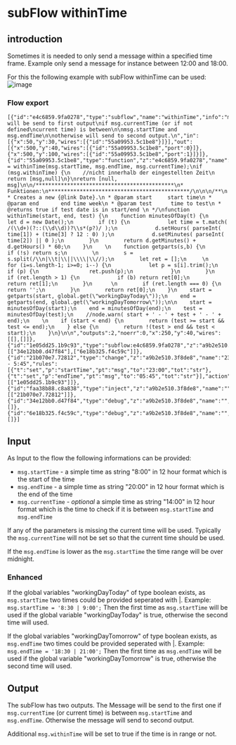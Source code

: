# subFlow withinTime
## introduction
Sometimes it is needed to only send a message within a specified time frame. Example only send a message for instance between 12:00 and 18:00.

For this the following example with subFlow withinTime can be used:
![image](https://user-images.githubusercontent.com/12692680/40841302-4740b53c-65aa-11e8-83b7-7dc4e7e1cb03.png)

### Flow export
```
[{"id":"e4c6859.9fa0278","type":"subflow","name":"withinTime","info":"message will be send to first output\nif msg.currentTime (or if not defined\ncurrent time) is between\n\nmsg.startTime and msg.endTime\n\notherwise will send to second output.\n","in":[{"x":50,"y":30,"wires":[{"id":"55a09953.5c1be8"}]}],"out":[{"x":500,"y":40,"wires":[{"id":"55a09953.5c1be8","port":0}]},{"x":500,"y":100,"wires":[{"id":"55a09953.5c1be8","port":1}]}]},{"id":"55a09953.5c1be8","type":"function","z":"e4c6859.9fa0278","name":"ctrl","func":"\nmsg.withinTime = withinTime(msg.startTime, msg.endTime, msg.currentTime);\nif (msg.withinTime) {\n    //nicht innerhalb der eingestellten Zeit\n    return [msg,null]\n}\nreturn [null, msg]\n\n/********************************************\n* Funktionen:\n*********************************************/\n\n\n/**\n * Creates a new {@link Date}.\n * @param start     start time\n * @param end       end time week\n * @param test      time to test\n * @returns true if test date is in start/end \n */\nfunction withinTime(start, end, test) {\n    function minutesOfDay(t) {\n        let d = new Date();\n        if (t) {\n            let time = t.match( /(\\d+)(?::(\\d\\d))?\\s*(p?)/ );\n            d.setHours( parseInt( time[1]) + (time[3] ? 12 : 0) );\n            d.setMinutes( parseInt( time[2]) || 0 );\n        }\n        return d.getMinutes() + d.getHours() * 60;\n    }\n    \n    function getparts(s,b) {\n        if (!s) return s;\n        \n        s = s.split(/\\n|\\t|\\||\\\\|\\//);\n        let ret = [];\n     \n        for (i=s.length-1; i>=0; i--) {\n            let p = s[i].trim();\n            if (p) {\n                ret.push(p);\n            }\n        }\n        if (ret.length > 1) {\n            if (b) return ret[0];\n            return ret[1];\n        }\n      \n        if (ret.length === 0) {\n            return '';\n        }\n        return ret[0];\n    }\n    start = getparts(start, global.get(\"workingDayToday\"));\n    end = getparts(end, global.get(\"workingDayTomorrow\"));\n\n    start = minutesOfDay(start);\n    end = minutesOfDay(end);\n    test = minutesOfDay(test);\n    //node.warn( start + ' - ' + test + ' - ' + end);\n    \n    if (start < end) {\n        return (test >= start && test <= end);\n    } else {\n        return !(test > end && test < start);\n    }\n}\n\n","outputs":2,"noerr":0,"x":250,"y":40,"wires":[[],[]]},{"id":"1e05dd25.1b9c93","type":"subflow:e4c6859.9fa0278","z":"a9b2e510.3f8de8","name":"","x":530,"y":1740,"wires":[["34e12bb0.d47f84"],["6e18b325.f4c59c"]]},{"id":"21b070e7.72812","type":"change","z":"a9b2e510.3f8de8","name":"23:00 - 5:45","rules":[{"t":"set","p":"startTime","pt":"msg","to":"23:00","tot":"str"},{"t":"set","p":"endTime","pt":"msg","to":"05:45","tot":"str"}],"action":"","property":"","from":"","to":"","reg":false,"x":350,"y":1740,"wires":[["1e05dd25.1b9c93"]]},{"id":"faa38b88.c8a838","type":"inject","z":"a9b2e510.3f8de8","name":"","topic":"","payload":"","payloadType":"date","repeat":"","crontab":"","once":false,"onceDelay":0.1,"x":180,"y":1740,"wires":[["21b070e7.72812"]]},{"id":"34e12bb0.d47f84","type":"debug","z":"a9b2e510.3f8de8","name":"","active":true,"tosidebar":true,"console":false,"tostatus":false,"complete":"true","x":710,"y":1740,"wires":[]},{"id":"6e18b325.f4c59c","type":"debug","z":"a9b2e510.3f8de8","name":"","active":true,"tosidebar":true,"console":false,"tostatus":false,"complete":"true","x":710,"y":1780,"wires":[]}]
```

## Input
As Input to the flow the following informations can be provided:
* `msg.startTime` - a simple time as string "8:00" in 12 hour format which is the start of the time
* `msg.endTime` - a simple time as string "20:00" in 12 hour format which is the end of the time
* `msg.currentTime` - _optional_ a simple time as string "14:00" in 12 hour format which is the time to check if it is between `msg.startTime` and `msg.endTime`

If any of the parameters is missing the current time will be used.
Typically the `msg.currentTime` will not be set so that the current time should be used.

If the `msg.endTime` is lower as the `msg.startTime` the time range will be over midnight.

### Enhanced
If the global variables "workingDayToday" of type boolean exists, as `msg.startTime` two times could be provided seperated with |.
Example:
`msg.startTime = '8:30 | 9:00';`
Then the first time as `msg.startTime` will be used if the global variable "workingDayToday" is true, otherwise the second time will used.

If the global variables "workingDayTomorrow" of type boolean exists, as `msg.endTime` two times could be provided seperated with |.
Example:
`msg.endTime = '18:30 | 21:00';`
Then the first time as `msg.endTime` will be used if the global variable "workingDayTomorrow" is true, otherwise the second time will used.

## Output
The subFlow has two outputs. The Message will be send to the first one if `msg.currentTime` (or current time) is between `msg.startTime` and `msg.endTime`. Otherwise the message will send to second output.

Additional `msg.withinTime` will be set to true if the time is in range or not.